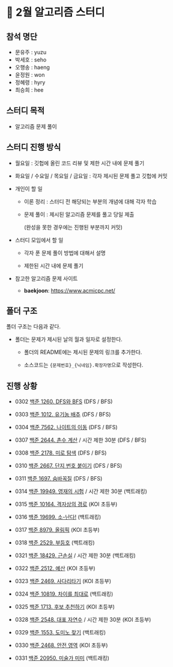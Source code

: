 # :closed_book: 2월 알고리즘 스터디

## 참석 명단

* 문유주 : yuzu
* 박세호 : seho
* 오행송 : haeng
* 윤정원 : won
* 정혜령 : hyry
* 최승희 : hee

## 스터디 목적 

* 알고리즘 문제 풀이

## 스터디 진행 방식

* 월요일 : 깃헙에 올린 코드 리뷰 및 제한 시간 내에 문제 풀기

* 화요일 / 수요일 / 목요일 / 금요일 : 각자 제시된 문제  풀고 깃헙에 커밋


* 개인이 할 일

  * 이론 정리 : 스터디 전 해당되는 부분의 개념에 대해 각자 학습

  * 문제 풀이 : 제시된 알고리즘 문제를 풀고 당일 제출 

    (완성을 못한 경우에는 진행된 부분까지 커밋)

* 스터디 모임에서 할 일

  * 각자 푼 문제 풀이 방법에 대해서 설명
  
  * 제한된 시간 내에  문제 풀기

* 참고한 알고리즘 문제 사이트

  *  **baekjoon**: https://www.acmicpc.net/

## 폴더 구조

폴더 구조는 다음과 같다.

* 폴더는 문제가 제시된 날의 월과 일자로 설정한다.

  * 폴더의 README에는 제시된 문제의 링크를 추가한다.
  
  * 소스코드는 `{문제번호}_{닉네임}.확장자명`으로 작성한다.

## 진행 상황

- 0302 [백준 1260. DFS와 BFS](https://www.acmicpc.net/problem/2705) (DFS / BFS)  

- 0303 [백준 1012. 유기농 배추](https://www.acmicpc.net/problem/1012) (DFS / BFS)  

- 0304 [백준 7562. 나이트의 이동](https://www.acmicpc.net/problem/7562) (DFS / BFS)  

- 0307 [백준 2644. 촌수 계산](https://www.acmicpc.net/problem/2644) / 시간 제한 30분 (DFS / BFS)  

- 0308 [백준 2178. 미로 탐색](https://www.acmicpc.net/problem/2178) (DFS / BFS)  

- 0310 [백준 2667. 단지 번호 붙이기](https://www.acmicpc.net/problem/2677) (DFS / BFS)  

- 0311 [백준 1697. 숨바꼭질](https://www.acmicpc.net/problem/1697) (DFS / BFS)  

- 0314 [백준 19949. 영재의 시험](https://www.acmicpc.net/problem/19949) / 시간 제한 30분 (백트래킹)  

- 0315 [백준 10164. 격자상의 경로](https://www.acmicpc.net/problem/10164) (KOI 초등부)  

- 0316 [백준 19699. 소-난다!](https://www.acmicpc.net/problem/19699) (백트래킹)  

- 0317 [백준 8979. 올림픽](https://www.acmicpc.net/problem/8979) (KOI 초등부)  

- 0318 [백준 2529. 부등호](https://www.acmicpc.net/problem/2529) (백트래킹)  

- 0321 [백준 18429. 근손실](https://www.acmicpc.net/problem/18429) / 시간 제한 30분 (백트래킹)  

- 0322 [백준 2512. 예산](https://www.acmicpc.net/problem/2512) (KOI 초등부)  

- 0323 [백준 2469. 사다리타기](https://www.acmicpc.net/problem/2469) (KOI 초등부)  

- 0324 [백준 10819. 차이를 최대로](https://www.acmicpc.net/problem/10819) (백트래킹)  

- 0325 [백준 1713. 후보 추천하기](https://www.acmicpc.net/problem/1713) (KOI 초등부)  

- 0328 [백준 2548. 대표 자연수](https://www.acmicpc.net/problem/2548)  / 시간 제한 30분 (KOI 초등부)  

- 0329 [백준 1553. 도미노 찾기](https://www.acmicpc.net/problem/1553)  (백트래킹)  

- 0330 [백준 2468. 안전 영역](https://www.acmicpc.net/problem/2468)  (KOI 초등부)   

- 0331 [백준 20950. 미술가 미미](https://www.acmicpc.net/problem/20950)  (백트래킹)  
